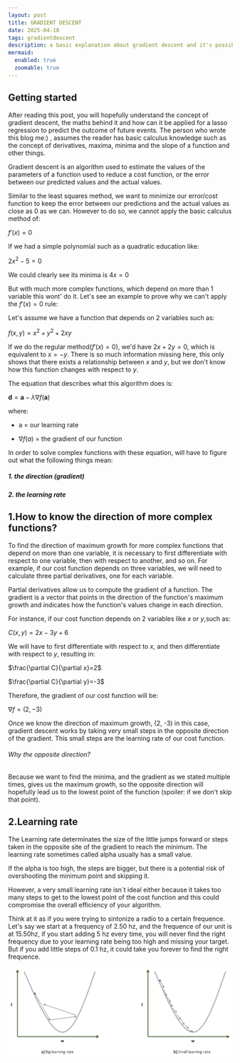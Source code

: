 ```yaml
---
layout: post
title: GRADIENT DESCENT
date: 2025-04-18
tags: gradientdescent
description: a basic explanation about gradient descent and it's possible applications
mermaid:
  enabled: true
  zoomable: true
---
```


## Getting started

After reading this post, you will hopefully understand the concept of gradient descent, the maths behind it and how can it be applied for a lasso regression to predict the outcome of future events. The person who wrote this blog me:) , assumes the reader has basic calculus knowledge such as the concept of derivatives, maxima, minima and the slope of a function and other things.

Gradient descent is an algorithm used to estimate the values of the parameters of a function used to reduce a cost function, or the error between our predicted values and the actual values.

Similar to the least squares method, we want to minimize our error/cost function to keep the error between our predictions and the actual values as close as 0 as we can. However to do so, we cannot apply the basic calculus method of:

$f'(x)=0$

If we had a simple polynomial such as a quadratic education like:

${2x^2}-5=0$

We could clearly see its minima is $4x=0$

But with much more complex functions, which depend on more than 1 variable this wont' do it.
Let's see an example to prove why we can't apply the $f'(x)=0$ rule:

Let's assume we have a function that depends on 2 variables such as:

$f(x,y)=x^2+y^2+2xy$

If we do the regular method($f'(x)=0$), we'd have $2x+2y=0$, which is equivalent to $x=-y$. There is so much information missing here, this only shows that there exists a relationship between $x$ and $y$, but we don't know how this function changes with respect to $y$.

The equation that describes what this algorithm does is:

$\mathbf{d} = \mathbf{a} - \lambda \nabla f(\mathbf{a})$

where:

- a = our learning rate

- $\nabla f(a)$ = the gradient of our function

In order to solve complex functions with these equation, will have to figure out what the following things mean:

##### 1. the direction (gradient)

##### 2. the learning rate

## 1.How to know the direction of more complex functions?

To find the direction of maximum growth for more complex functions that depend on more than one variable, it is necessary to first differentiate with respect to one variable, then with respect to another, and so on. For example, if our cost function depends on three variables, we will need to calculate three partial derivatives, one for each variable.

Partial derivatives allow us to compute the gradient of a function. The gradient is a vector that points in the direction of the function's maximum growth and indicates how the function's values change in each direction.

For instance, if our cost function depends on 2 variables like $x$ or $y$,such as:

$C(x,y)=2x-3y+6$

We will have to first differentiate with respect to $x$, and then differentiate with respect to $y$, resulting in:

$\frac{\partial C}{\partial x}=2$

$\frac{\partial C}{\partial y}=-3$

Therefore, the gradient of our cost function will be:

$\nabla f = \left( 2, -3 \right)$

Once we know the direction of maximum growth, (2, -3) in this case, gradient descent works by taking very small steps in the opposite direction of the gradient. This small steps are the learning rate of our cost function.

###### Why the opposite direction?

Because we want to find the minima, and the gradient as we stated multiple times, gives us the maximum growth, so the opposite direction will hopefully lead us to the lowest point of the function (spoiler: if we don't skip that point).

## 2.Learning rate

The Learning rate determinates the size of the little jumps forward or steps taken in the opposite site of the gradient to reach the minimum. The learning rate sometimes called alpha usually has a small value.

If the alpha is too high, the steps are bigger, but there is a potential risk of overshooting the minimum point and skipping it.

However, a very small learning rate isn´t ideal either because it takes too many steps to get to the lowest point of the cost function and this could compromise the overall efficiency of your algorithm.

Think at it as if you were trying to sintonize a radio to a certain frequence. Let's say we start at a frequency of 2.50 hz, and the frequence of our unit is at 15.50hz, if you start adding 5 hz every time, you will never find the right frequency due to your learning rate being too high and missing your target. But if you add little steps of 0.1 hz, it could take you forever to find the right frequence.

![alt text](/assets/img/lrng.png)